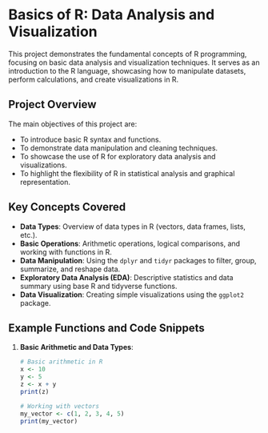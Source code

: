 # Basics of R: Data Analysis and Visualization

This project demonstrates the fundamental concepts of R programming, focusing on basic data analysis and visualization techniques. It serves as an introduction to the R language, showcasing how to manipulate datasets, perform calculations, and create visualizations in R.

## Project Overview

The main objectives of this project are:
- To introduce basic R syntax and functions.
- To demonstrate data manipulation and cleaning techniques.
- To showcase the use of R for exploratory data analysis and visualizations.
- To highlight the flexibility of R in statistical analysis and graphical representation.

## Key Concepts Covered

- **Data Types**: Overview of data types in R (vectors, data frames, lists, etc.).
- **Basic Operations**: Arithmetic operations, logical comparisons, and working with functions in R.
- **Data Manipulation**: Using the `dplyr` and `tidyr` packages to filter, group, summarize, and reshape data.
- **Exploratory Data Analysis (EDA)**: Descriptive statistics and data summary using base R and tidyverse functions.
- **Data Visualization**: Creating simple visualizations using the `ggplot2` package.

## Example Functions and Code Snippets

1. **Basic Arithmetic and Data Types**:
   ```r
   # Basic arithmetic in R
   x <- 10
   y <- 5
   z <- x + y
   print(z)

   # Working with vectors
   my_vector <- c(1, 2, 3, 4, 5)
   print(my_vector)
